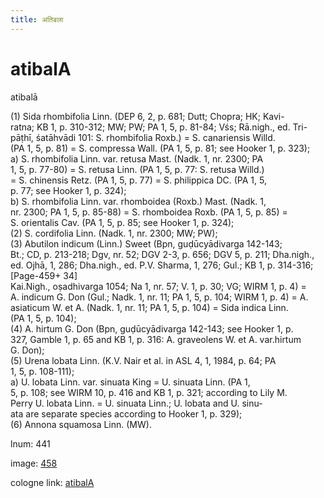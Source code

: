 ```yaml
---
title: अतिबला
---
```


# atibalA

atibalā  <div n="P" />(1) Sida rhombifolia Linn. (DEP 6, 2, p. 681; Dutt; Chopra; HK; Kavi- <div n="lb" />ratna; KB 1, p. 310-312; MW; PW; PA 1, 5, p. 81-84; Vśs; Rā.nigh., ed. Tri- <div n="lb" />pāṭhī, śatāhvādi 101: S. rhombifolia Roxb.) = S. canariensis Willd. <div n="lb" />(PA 1, 5, p. 81) = S. compressa Wall. (PA 1, 5, p. 81; see Hooker 1, p. 323); <div n="lb" />a) S. rhombifolia Linn. var. retusa Mast. (Nadk. 1, nr. 2300; PA <div n="lb" />1, 5, p. 77-80) = S. retusa Linn. (PA 1, 5, p. 77: S. retusa Willd.) <div n="lb" />= S. chinensis Retz. (PA 1, 5, p. 77) = S. philippica DC. (PA 1, 5, <div n="lb" />p. 77; see Hooker 1, p. 324); <div n="lb" />b) S. rhombifolia Linn. var. rhomboidea (Roxb.) Mast. (Nadk. 1, <div n="lb" />nr. 2300; PA 1, 5, p. 85-88) = S. rhomboidea Roxb. (PA 1, 5, p. 85) = <div n="lb" />S. orientalis Cav. (PA 1, 5, p. 85; see Hooker 1, p. 324); <div n="P" />(2) S. cordifolia Linn. (Nadk. 1, nr. 2300; MW; PW); <div n="P" />(3) Abutilon indicum (Linn.) Sweet (Bpn, guḍūcyādivarga 142-143; <div n="lb" />Bt.; CD, p. 213-218; Dgv, nr. 52; DGV 2-3, p. 656; DGV 5, p. 211; Dha.nigh., <div n="lb" />ed. Ojhā, 1, 286; Dha.nigh., ed. P.V. Sharma, 1, 276; Gul.; KB 1, p. 314-316; [Page-459+ 34] <div n="lb" />Kai.Nigh., oṣadhivarga 1054; Na 1, nr. 57; V. 1, p. 30; VG; WIRM 1, p. 4) = <div n="lb" />A. indicum G. Don (Gul.; Nadk. 1, nr. 11; PA 1, 5, p. 104; WIRM 1, p. 4) = A. <div n="lb" />asiaticum W. et A. (Nadk. 1, nr. 11; PA 1, 5, p. 104) = Sida indica Linn. <div n="lb" />(PA 1, 5, p. 104); <div n="P" />(4) A. hirtum G. Don (Bpn, guḍūcyādivarga 142-143; see Hooker 1, p. <div n="lb" />327, Gamble 1, p. 65 and KB 1, p. 316: A. graveolens W. et A. var.hirtum <div n="lb" />G. Don); <div n="P" />(5) Urena lobata Linn. (K.V. Nair et al. in ASL 4, 1, 1984, p. 64; PA <div n="lb" />1, 5, p. 108-111); <div n="lb" />a) U. lobata Linn. var. sinuata King = U. sinuata Linn. (PA 1, <div n="lb" />5, p. 108; see WIRM 10, p. 416 and KB 1, p. 321; according to Lily M. <div n="lb" />Perry U. lobata Linn. = U. sinuata Linn.; U. lobata and U. sinu- <div n="lb" />ata are separate species according to Hooker 1, p. 329); <div n="P" />(6) Annona squamosa Linn. (MW).

lnum: 441

image: [458](https://www.sanskrit-lexicon.uni-koeln.de/scans/csl-apidev/servepdf.php?dict=snp&page=458)

cologne link: [atibalA](https://sanskrit-lexicon.uni-koeln.de/scans/csl-apidev/getword.php?dict=snp&key=atibalA)

